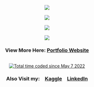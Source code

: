 <div align="center">
  <a href="https://github.com/emnopal">
    <img align="center" src="https://github-readme-stats.vercel.app/api/top-langs/?username=emnopal&layout=compact&langs_count=20&theme=radical&show_icons=true&count_private=true&hide=jupyter%20notebook,pascal,visual%20basic%20.net,matlab,hack,m,procfile" />
  </a><br><br>
  <a href="https://github.com/emnopal">
    <img align="center" src="https://github-readme-stats.vercel.app/api?username=emnopal&count_private=true&show_icons=true&theme=radical" />
  </a><br><br>
  <a href="https://wakatime.com/@emnopal">
    <img align="center" src="https://github-readme-stats.vercel.app/api/wakatime?username=emnopal&theme=radical&layout=compact" />
  </a><br><br>
  <a href="https://leetcode.com/u/emnopal">
    <img align="center" src="https://leetcard.jacoblin.cool/emnopal?theme=dark&ext=activity" />
  </a>
</div>

<div align="center">
  <h3>View More Here: <a href="https://emnopal.github.io/" target="_blank">Portfolio Website</a></h1>
</div>

<div align="center">
  <br>
  <a href="https://wakatime.com/@c559e2f4-357c-49fb-9f5d-84390dcc6e7b"><img src="https://wakatime.com/badge/user/c559e2f4-357c-49fb-9f5d-84390dcc6e7b.svg" alt="Total time coded since May 7 2022" /></a>
  <h3>Also Visit my:&emsp;<a href="https://www.kaggle.com/emnopal">Kaggle</a>&emsp;<a href="https://www.linkedin.com/in/muhammad-naufal-9745b2175/">LinkedIn</a></h3>
</div>
